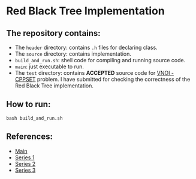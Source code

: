 # Red Black Tree Implementation

## The repository contains:
- The `header` directory: contains `.h` files for declaring class.
- The `source` directory: contains implementation.
- `build_and_run.sh`: shell code for compiling and running source code.
- `main`: just executable to run.
- The `test` directory: contains **ACCEPTED** source code for [VNOI - CPPSET](https://oj.vnoi.info/problem/cppset) problem. I have submitted for checking the correctness of the Red Black Tree implementation.

## How to run:
```
bash build_and_run.sh
```
## References:
- [Main](/Trees-Student.pdf)
- [Series 1](https://www.youtube.com/watch?v=nMExd4DthdA)
- [Series 2](https://www.youtube.com/watch?v=ZxCvM-9BaXE)
- [Series 3](https://www.geeksforgeeks.org/red-black-tree-set-1-introduction-2/)
